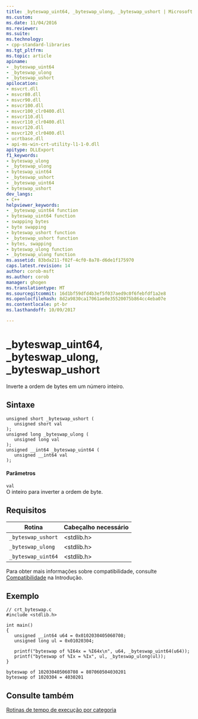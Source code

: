```yaml
---
title: _byteswap_uint64, _byteswap_ulong, _byteswap_ushort | Microsoft Docs
ms.custom: 
ms.date: 11/04/2016
ms.reviewer: 
ms.suite: 
ms.technology:
- cpp-standard-libraries
ms.tgt_pltfrm: 
ms.topic: article
apiname:
- _byteswap_uint64
- _byteswap_ulong
- _byteswap_ushort
apilocation:
- msvcrt.dll
- msvcr80.dll
- msvcr90.dll
- msvcr100.dll
- msvcr100_clr0400.dll
- msvcr110.dll
- msvcr110_clr0400.dll
- msvcr120.dll
- msvcr120_clr0400.dll
- ucrtbase.dll
- api-ms-win-crt-utility-l1-1-0.dll
apitype: DLLExport
f1_keywords:
- byteswap_ulong
- _byteswap_ulong
- byteswap_uint64
- _byteswap_ushort
- _byteswap_uint64
- byteswap_ushort
dev_langs:
- C++
helpviewer_keywords:
- _byteswap_uint64 function
- byteswap_uint64 function
- swapping bytes
- byte swapping
- byteswap_ushort function
- _byteswap_ushort function
- bytes, swapping
- byteswap_ulong function
- _byteswap_ulong function
ms.assetid: 83bda211-f02f-4cf0-8a78-d6de1f175970
caps.latest.revision: 14
author: corob-msft
ms.author: corob
manager: ghogen
ms.translationtype: MT
ms.sourcegitcommit: 16d1bf59dfd4b3ef5f037aed9c0f6febfdf1a2e8
ms.openlocfilehash: 8d2a9830ca17061ae8e35520075b864cc4eba07e
ms.contentlocale: pt-br
ms.lasthandoff: 10/09/2017

---
```

# <a name="byteswapuint64-byteswapulong-byteswapushort"></a>_byteswap_uint64, _byteswap_ulong, _byteswap_ushort
Inverte a ordem de bytes em um número inteiro.  
  
## <a name="syntax"></a>Sintaxe  
  
```  
unsigned short _byteswap_ushort (  
   unsigned short val  
);  
unsigned long _byteswap_ulong (  
   unsigned long val  
);  
unsigned __int64 _byteswap_uint64 (  
   unsigned __int64 val  
);  
```  
  
#### <a name="parameters"></a>Parâmetros  
 `val`  
 O inteiro para inverter a ordem de byte.  
  
## <a name="requirements"></a>Requisitos  
  
|Rotina|Cabeçalho necessário|  
|-------------|---------------------|  
|`_byteswap_ushort`|\<stdlib.h>|  
|`_byteswap_ulong`|\<stdlib.h>|  
|`_byteswap_uint64`|\<stdlib.h>|  
  
 Para obter mais informações sobre compatibilidade, consulte [Compatibilidade](../../c-runtime-library/compatibility.md) na Introdução.  
  
## <a name="example"></a>Exemplo  
  
```  
// crt_byteswap.c  
#include <stdlib.h>  
  
int main()  
{  
   unsigned __int64 u64 = 0x0102030405060708;  
   unsigned long ul = 0x01020304;  
  
   printf("byteswap of %I64x = %I64x\n", u64, _byteswap_uint64(u64));  
   printf("byteswap of %Ix = %Ix", ul, _byteswap_ulong(ul));  
}  
```  
  
```Output  
byteswap of 102030405060708 = 807060504030201  
byteswap of 1020304 = 4030201  
```  
  
## <a name="see-also"></a>Consulte também  
 [Rotinas de tempo de execução por categoria](../../c-runtime-library/run-time-routines-by-category.md)
